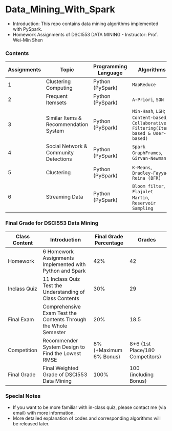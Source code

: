 # Data_Mining_With_Spark

- Introduction: This repo contains data mining algorithms implemented with PySpark. 
- Homework Assignments of DSCI553 DATA MINING - Instructor: Prof. Wei-Min Shen


### Contents
| Assignments | Topic | Programming Language |    Algorithms    | Grades |
| ----------- | ----- | -------------------- | ----------------- | ----- |
|      1      | Clustering Computing | Python (PySpark) | `MapReduce` | 7/7 |
|      2      | Frequent Itemsets | Python (PySpark) | `A-Priori`, `SON` | 7/7 |
|      3      | Similar Items & Recommendation System | Python (PySpark) | `Min-Hash`, `LSH`; `Content-based`, `Collaborative Filtering(Item-based & User-based)` | 7/7 |
|      4      | Social Network & Community Detections | Python (PySpark) | `Spark GraphFrames`, `Girvan-Newman` | 7/7 |
|      5      | Clustering | Python (PySpark) | `K-Means`, `Bradley-Fayyad-Reina (BFR)` | 7/7 |
|      6      | Streaming Data | Python (PySpark) | `Bloom filter`, `Flajolet Martin`, `Reservoir Sampling` | 7/7 |


### Final Grade for DSCI553 Data Mining
| Class Content | Introduction | Final Grade Percentage | Grades |
| ------------- | ------------ | ---------------------- | ------ |
|      Homework      | 6 Homework Assignments Implemented with Python and Spark | 42% | 42 |
|      Inclass Quiz      | 11 Inclass Quiz Test the Understanding of Class Contents | 30% | 29 |
|      Final Exam      | Comprehensive Exam Test the Contents Through the Whole Semester | 20% | 18.5 |
|      Competition      | Recommender System Design to Find the Lowest RMSE | 8%(+Maximum 6% Bonus) | 8+6 (1st Place/180 Competitors) |
|      Final Grade      | Final Weighted Grade of DSCI553 Data Mining | 100% | 100 (including Bonus) |


### Special Notes
- If you want to be more familiar with in-class quiz, please contact me (via email) with more information.
- More detailed explanation of codes and corresponding algorithms will be released later.
